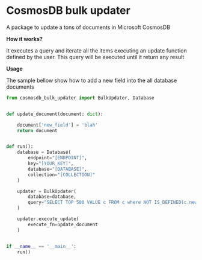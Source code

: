 # CosmosDB bulk updater

A package to update a tons of documents in Microsoft CosmosDB

**How it works?**

It executes a query and iterate all the items executing an update function defined by the user. This query
will be executed until it return any result

**Usage**

The sample bellow show how to add a new field into the all database documents

```python
from cosmosdb_bulk_updater import BulkUpdater, Database


def update_document(document: dict):

    document['new_field'] = 'blah'
    return document


def run():
    database = Database(
        endpoint="[ENDPOINT]",
        key="[YOUR_KEY]",
        database="[DATABASE]",
        collection="[COLLECTION]"
    )

    updater = BulkUpdater(
        database=database,
        query="SELECT TOP 500 VALUE c FROM c where NOT IS_DEFINED(c.new_field)"
    )

    updater.execute_update(
        execute_fn=update_document
    )


if __name__ == '__main__':
    run()

```
